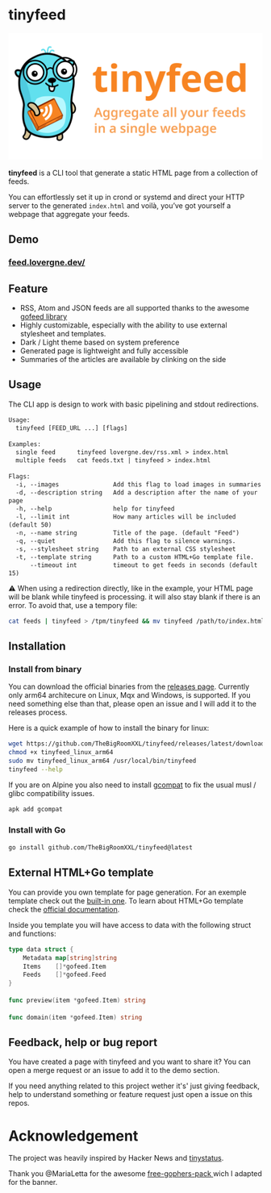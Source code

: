 # tinyfeed 

![banner](banner.svg)

**tinyfeed** is a CLI tool that generate a static HTML page from a collection of feeds.

You can effortlessly set it up in crond or systemd and direct your HTTP server 
to the generated `index.html` and voilà, you’ve got yourself a webpage 
that aggregate your feeds.

## Demo

### [feed.lovergne.dev/](https://feed.lovergne.dev/)

## Feature

- RSS, Atom and JSON feeds are all supported thanks to the awesome 
[gofeed library](https://github.com/mmcdole/gofeed)
- Highly customizable, especially with the ability to use external stylesheet and templates.
- Dark / Light theme based on system preference
- Generated page is lightweight and fully accessible
- Summaries of the articles are available by clinking on the side


## Usage

The CLI app is design to work with basic pipelining and stdout redirections. 

```
Usage:
  tinyfeed [FEED_URL ...] [flags]

Examples:
  single feed      tinyfeed lovergne.dev/rss.xml > index.html
  multiple feeds   cat feeds.txt | tinyfeed > index.html

Flags:
  -i, --images               Add this flag to load images in summaries
  -d, --description string   Add a description after the name of your page
  -h, --help                 help for tinyfeed
  -l, --limit int            How many articles will be included (default 50)
  -n, --name string          Title of the page. (default "Feed")
  -q, --quiet                Add this flag to silence warnings.
  -s, --stylesheet string    Path to an external CSS stylesheet
  -t, --template string      Path to a custom HTML+Go template file.
      --timeout int          timeout to get feeds in seconds (default 15)
```

⚠️ When using a redirection directly, like in the example, your HTML page will be
blank while tinyfeed is processing. it will also stay blank if there is an error.
 To avoid that, use a tempory file: 

```bash
cat feeds | tinyfeed > /tpm/tinyfeed && mv tinyfeed /path/to/index.html
```

## Installation

### Install from binary 

You can download the official binaries from the [releases page](https://github.com/TheBigRoomXXL/tinyfeed/releases/latest/). Currently only arm64 architecure on Linux, Mqx and Windows, is
supported. If you need something else than that, please open an issue and I will
add it to the releases process.

Here is a quick example of how to install the binary for linux:

```bash
wget https://github.com/TheBigRoomXXL/tinyfeed/releases/latest/download/tinyfeed_linux_arm64
chmod +x tinyfeed_linux_arm64
sudo mv tinyfeed_linux_arm64 /usr/local/bin/tinyfeed
tinyfeed --help
```

If you are on Alpine you also need to install [gcompat](https://pkgs.alpinelinux.org/package/edge/main/x86_64/gcompat) to fix the usual musl / glibc compatibility
issues.

```bash
apk add gcompat
```

### Install with Go

```bash 
go install github.com/TheBigRoomXXL/tinyfeed@latest
```

## External HTML+Go template 

You can provide you own template for page generation. For an exemple template
check out the [built-in one](https://github.com/TheBigRoomXXL/tinyfeed/blob/main/.built-in).
To learn about HTML+Go template check the [official documentation](https://pkg.go.dev/html/template). 

Inside you template you will have access to data with the following struct and functions:

```go
type data struct {
    Metadata map[string]string
    Items    []*gofeed.Item
    Feeds    []*gofeed.Feed
}

func preview(item *gofeed.Item) string

func domain(item *gofeed.Item) string
```


## Feedback, help or bug report

You have created a page with tinyfeed and you want to share it? You can open a
merge request or an issue to add it to the demo section. 

If you need anything related to this project wether it's' just giving feedback,
help to understand something or feature request just open a issue on this repos.


# Acknowledgement

The project was heavily inspired by Hacker News and [tinystatus](https://github.com/bderenzo/tinystatus).

Thank you @MariaLetta for the awesome [free-gophers-pack ](https://github.com/MariaLetta/free-gophers-pack)
wich I adapted for the banner.
